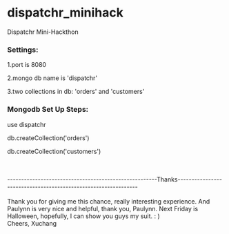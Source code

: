 # dispatchr_minihack
Dispatchr Mini-Hackthon

<h3>Settings:</h3>
<p>1.port is 8080</p>
<p>2.mongo db name is 'dispatchr'</p>
<p>3.two collections in db: 'orders' and 'customers'</p>

<h3>Mongodb Set Up Steps:</h3>
<p>use dispatchr</p>
<p>db.createCollection('orders')</p>
<p>db.createCollection('customers')</p>
<br>
<br>
------------------------------------------------------Thanks---------------------------------------------------------------
<br>
<br>
Thank you for giving me this chance, really interesting experience.
And Paulynn is very nice and helpful, thank you, Paulynn.
Next Friday is Halloween, hopefully, I can show you guys my suit. : )
<br>
Cheers,
Xuchang
